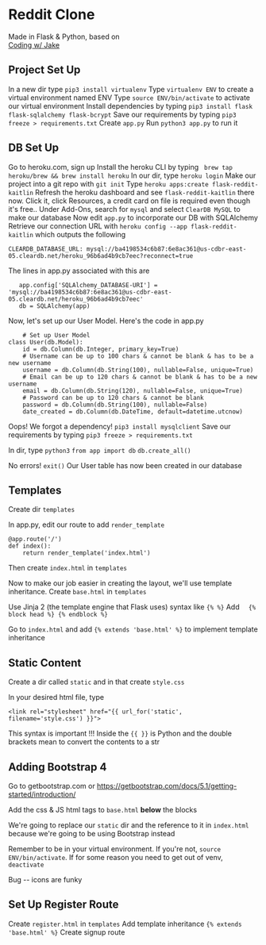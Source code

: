 # Reddit Clone
Made in Flask & Python, based on [  
Coding w/ Jake](https://www.youtube.com/channel/UC0np-tFaO8GPJuIKZhwnQxg)

## Project Set Up
In a new dir type `pip3 install virtualenv`
Type `virtualenv ENV` to create a virtual environment named ENV
Type `source ENV/bin/activate` to activate our virtual environment
Install dependencies by typing `pip3 install flask flask-sqlalchemy flask-bcrypt`
Save our requirements by typing `pip3 freeze > requirements.txt`
Create `app.py`
Run `python3 app.py` to run it

## DB Set Up
Go to heroku.com, sign up
Install the heroku CLI by typing `
brew tap heroku/brew && brew install heroku`
In our dir, type `heroku login`
Make our project into a git repo with `git init`
Type `heroku apps:create flask-reddit-kaitlin`
Refresh the heroku dashboard and see `flask-reddit-kaitlin` there now. Click it, click Resources, a credit card on file is required even though it's free..
Under Add-Ons, search for `mysql` and select `ClearDB MySQL` to make our database
Now edit `app.py` to incorporate our DB with SQLAlchemy
Retrieve our connection URL with `heroku config --app flask-reddit-kaitlin` which outputs the following

    CLEARDB_DATABASE_URL: mysql://ba4198534c6b87:6e8ac361@us-cdbr-east-05.cleardb.net/heroku_96b6ad4b9cb7eec?reconnect=true

The lines in app.py associated with this are



       app.config['SQLAlchemy_DATABASE-URI'] = 'mysql://ba4198534c6b87:6e8ac361@us-cdbr-east-05.cleardb.net/heroku_96b6ad4b9cb7eec'
       db = SQLAlchemy(app)

Now, let's set up our User Model. Here's the code in app.py

        # Set up User Model
    class User(db.Model):
        id = db.Column(db.Integer, primary_key=True)
        # Username can be up to 100 chars & cannot be blank & has to be a new username
        username = db.Column(db.String(100), nullable=False, unique=True)
        # Email can be up to 120 chars & cannot be blank & has to be a new username
        email = db.Column(db.String(120), nullable=False, unique=True)
        # Password can be up to 120 chars & cannot be blank
        password = db.Column(db.String(100), nullable=False)
        date_created = db.Column(db.DateTime, default=datetime.utcnow)

Oops! We forgot a dependency!
`pip3 install mysqlclient`
Save our requirements by typing `pip3 freeze > requirements.txt`

In dir, type
`python3`
`from app import db`
`db.create_all()`

No errors! `exit()`
Our User table has now been created in our database

##  Templates
Create dir `templates`

In app.py, edit our route to add `render_template`

    @app.route('/')
    def index():
        return render_template('index.html')

Then create `index.html` in `templates`

Now to make our job easier in creating the layout, we'll use template inheritance. Create `base.html` in `templates`

Use Jinja 2 (the template engine that Flask uses) syntax like `{% %}`
Add `  {% block head %}
        {% endblock %}`

Go to `index.html` and add `{% extends 'base.html' %}` to implement template inheritance

## Static Content
Create a dir called `static` and in that create `style.css`

In your desired html file, type

    <link rel="stylesheet" href="{{ url_for('static', filename='style.css') }}">
 This syntax is important !!! Inside the `{{ }}` is Python and the double brackets mean to convert the contents to a str

 ## Adding Bootstrap 4
 Go to getbootstrap.com or https://getbootstrap.com/docs/5.1/getting-started/introduction/

Add the css & JS html tags to `base.html` **below** the blocks

We're going to replace our `static` dir and the reference to it in `index.html` because we're going to be using Bootstrap instead

Remember to be in your virtual environment. If you're not, `source ENV/bin/activate`. If for some reason you need to get out of venv, `deactivate`

Bug -- icons are funky

## Set Up Register Route
Create `register.html` in `templates`
Add template inheritance `{% extends 'base.html' %}`
Create signup route 
